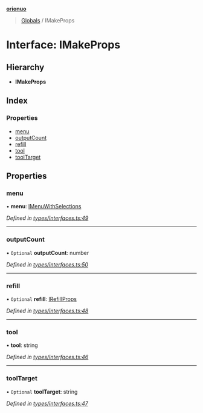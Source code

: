**[orionuo](../README.md)**

> [Globals](../globals.md) / IMakeProps

# Interface: IMakeProps

## Hierarchy

* **IMakeProps**

## Index

### Properties

* [menu](imakeprops.md#menu)
* [outputCount](imakeprops.md#outputcount)
* [refill](imakeprops.md#refill)
* [tool](imakeprops.md#tool)
* [toolTarget](imakeprops.md#tooltarget)

## Properties

### menu

•  **menu**: [IMenuWithSelections](imenuwithselections.md)

*Defined in [types/interfaces.ts:49](https://github.com/msviha/orionuo/blob/8a6e7bf/src/types/interfaces.ts#L49)*

___

### outputCount

• `Optional` **outputCount**: number

*Defined in [types/interfaces.ts:50](https://github.com/msviha/orionuo/blob/8a6e7bf/src/types/interfaces.ts#L50)*

___

### refill

• `Optional` **refill**: [IRefillProps](irefillprops.md)

*Defined in [types/interfaces.ts:48](https://github.com/msviha/orionuo/blob/8a6e7bf/src/types/interfaces.ts#L48)*

___

### tool

•  **tool**: string

*Defined in [types/interfaces.ts:46](https://github.com/msviha/orionuo/blob/8a6e7bf/src/types/interfaces.ts#L46)*

___

### toolTarget

• `Optional` **toolTarget**: string

*Defined in [types/interfaces.ts:47](https://github.com/msviha/orionuo/blob/8a6e7bf/src/types/interfaces.ts#L47)*
